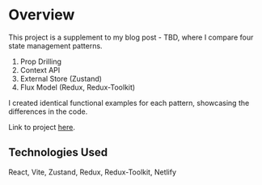 # Overview

This project is a supplement to my blog post - TBD, where I compare four state management patterns.

1. Prop Drilling
2. Context API
3. External Store (Zustand)
4. Flux Model (Redux, Redux-Toolkit)

I created identical functional examples for each pattern, showcasing the differences in the code.

Link to project [here](state-management.willbraun.dev).

## Technologies Used

React, Vite, Zustand, Redux, Redux-Toolkit, Netlify
